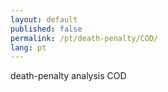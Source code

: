 ```yaml
---
layout: default
published: false
permalink: /pt/death-penalty/COD/
lang: pt
---
```


death-penalty analysis COD
